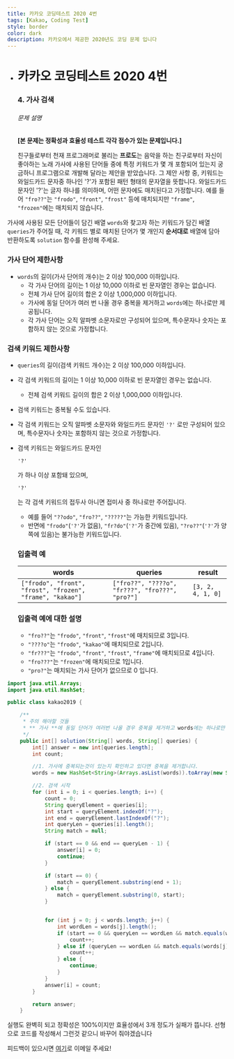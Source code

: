 ```yaml
---
title: 카카오 코딩테스트 2020 4번
tags: [Kakao, Coding Test]
style: border
color: dark
description: 카카오에서 제공한 2020년도 코딩 문제 입니다
---
```


- # 카카오 코딩테스트 2020 4번

  

  ### 4. 가사 검색

  ###### 문제 설명

  **[본 문제는 정확성과 효율성 테스트 각각 점수가 있는 문제입니다.]**

  친구들로부터 천재 프로그래머로 불리는 **프로도**는 음악을 하는 친구로부터 자신이 좋아하는 노래 가사에 사용된 단어들 중에 특정 키워드가 몇 개 포함되어 있는지 궁금하니 프로그램으로 개발해 달라는 제안을 받았습니다.
그 제안 사항 중, 키워드는 와일드카드 문자중 하나인 '?'가 포함된 패턴 형태의 문자열을 뜻합니다. 와일드카드 문자인 '?'는 글자 하나를 의미하며, 어떤 문자에도 매치된다고 가정합니다. 예를 들어 `"fro??"`는 `"frodo"`, `"front"`, `"frost"` 등에 매치되지만 `"frame"`, `"frozen"`에는 매치되지 않습니다.
  

가사에 사용된 모든 단어들이 담긴 배열 `words`와 찾고자 하는 키워드가 담긴 배열 `queries`가 주어질 때, 각 키워드 별로 매치된 단어가 몇 개인지 **순서대로** 배열에 담아 반환하도록 `solution` 함수를 완성해 주세요.

### 가사 단어 제한사항

- `words`의 길이(가사 단어의 개수)는 2 이상 100,000 이하입니다.
  - 각 가사 단어의 길이는 1 이상 10,000 이하로 빈 문자열인 경우는 없습니다.
  - 전체 가사 단어 길이의 합은 2 이상 1,000,000 이하입니다.
  - 가사에 동일 단어가 여러 번 나올 경우 중복을 제거하고 `words`에는 하나로만 제공됩니다.
  - 각 가사 단어는 오직 알파벳 소문자로만 구성되어 있으며, 특수문자나 숫자는 포함하지 않는 것으로 가정합니다.
  
### 검색 키워드 제한사항

- `queries`의 길이(검색 키워드 개수)는 2 이상 100,000 이하입니다.
  
- 각 검색 키워드의 길이는 1 이상 10,000 이하로 빈 문자열인 경우는 없습니다.
  
  - 전체 검색 키워드 길이의 합은 2 이상 1,000,000 이하입니다.
  
- 검색 키워드는 중복될 수도 있습니다.
  
- 각 검색 키워드는 오직 알파벳 소문자와 와일드카드 문자인 `'?'` 로만 구성되어 있으며, 특수문자나 숫자는 포함하지 않는 것으로 가정합니다.
  
- 검색 키워드는 와일드카드 문자인
  
     
  
    ```
    '?'
    ```
  
    가 하나 이상 포함돼 있으며,
  
     
  
    ```
    '?'
    ```
  
    는 각 검색 키워드의 접두사 아니면 접미사 중 하나로만 주어집니다.
  
    - 예를 들어 `"??odo"`, `"fro??"`, `"?????"`는 가능한 키워드입니다.
    - 반면에 `"frodo"`(`'?'`가 없음), `"fr?do"`(`'?'`가 중간에 있음), `"?ro??"`(`'?'`가 양쪽에 있음)는 불가능한 키워드입니다.
    
  ### 입출력 예
  
  | words                                                     | queries                                         | result            |
  | --------------------------------------------------------- | ----------------------------------------------- | ----------------- |
  | `["frodo", "front", "frost", "frozen", "frame", "kakao"]` | `["fro??", "????o", "fr???", "fro???", "pro?"]` | `[3, 2, 4, 1, 0]` |
  
  ### 입출력 예에 대한 설명
  
  - `"fro??"`는 `"frodo"`, `"front"`, `"frost"`에 매치되므로 3입니다.
  - `"????o"`는 `"frodo"`, `"kakao"`에 매치되므로 2입니다.
  - `"fr???"`는 `"frodo"`, `"front"`, `"frost"`, `"frame"`에 매치되므로 4입니다.
  - `"fro???"`는 `"frozen"`에 매치되므로 1입니다.
  - `"pro?"`는 매치되는 가사 단어가 없으므로 0 입니다.



```java
import java.util.Arrays;
import java.util.HashSet;

public class kakao2019 {

    /**
     * 주의 해야할 것들
     * ** 가사 **에 동일 단어가 여러번 나올 경우 중복을 제거하고 words에는 하나로만 제공됩니다
     */
    public int[] solution(String[] words, String[] queries) {
        int[] answer = new int[queries.length];
        int count;

        //1. 가사에 중복되는것이 있는지 확인하고 있다면 중복을 제거합니다.
        words = new HashSet<String>(Arrays.asList(words)).toArray(new String[0]);

        //2. 검색 시작
        for (int i = 0; i < queries.length; i++) {
            count = 0;
            String queryElement = queries[i];
            int start = queryElement.indexOf("?");
            int end = queryElement.lastIndexOf("?");
            int queryLen = queries[i].length();
            String match = null;

            if (start == 0 && end == queryLen - 1) {
                answer[i] = 0;
                continue;
            }

            if (start == 0) {
                match = queryElement.substring(end + 1);
            } else {
                match = queryElement.substring(0, start);
            }


            for (int j = 0; j < words.length; j++) {
                int wordLen = words[j].length();
                if (start == 0 && queryLen == wordLen && match.equals(words[j].substring(end + 1))) {
                    count++;
                } else if (queryLen == wordLen && match.equals(words[j].substring(0, start))) {
                    count++;
                } else {
                    continue;
                }
            }
            answer[i] = count;
        }

        return answer;
    }
```

실행도 완벽히 되고 정확성은 100%이지만 효율성에서 3개 정도가 실패가 뜹니다. 선형으로 코드를 작성해서 그런것 같으니 바꾸어 줘야겠습니다

피드백이 있으시면 [여기](https://andrew.pe.kr)로 이메일 주세요! 